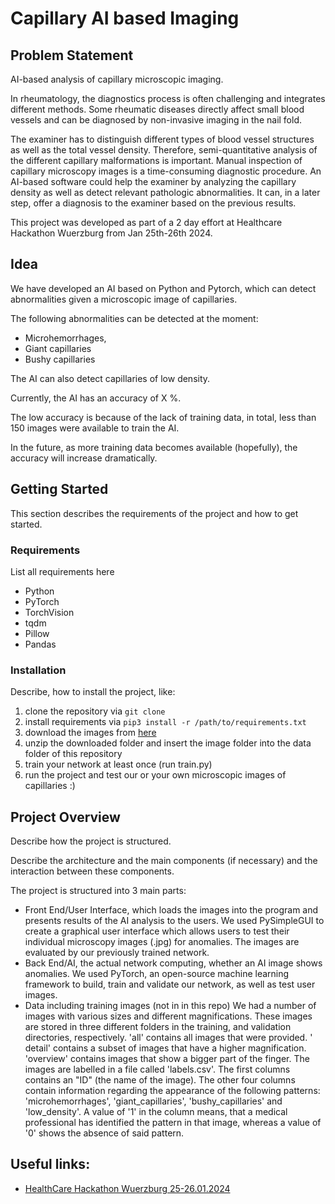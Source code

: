 # Capillary AI based Imaging

## Problem Statement

AI-based analysis of capillary microscopic imaging.

In rheumatology, the diagnostics process is often challenging and integrates different methods.
Some rheumatic diseases directly affect small blood vessels and can be
diagnosed by non-invasive imaging in the nail fold.

The examiner has to distinguish different types of blood vessel structures as well as the total vessel density.
Therefore, semi-quantitative analysis of the different capillary malformations is important. Manual inspection of
capillary microscopy images is a time-consuming diagnostic procedure. An AI-based software could help
the examiner by analyzing the capillary density as well as detect relevant pathologic abnormalities. It can, in a later
step, offer a diagnosis to the examiner based on the previous results.

This project was developed as part of a 2 day effort at Healthcare Hackathon Wuerzburg from Jan 25th-26th 2024.

## Idea

We have developed an AI based on Python and Pytorch, which can detect abnormalities given a microscopic image
of capillaries.

The following abnormalities can be detected at the moment:

- Microhemorrhages,
- Giant capillaries
- Bushy capillaries

The AI can also detect capillaries of low density.

Currently, the AI has an accuracy of X %.

The low accuracy is because of the lack of training data, in total, less than 150 images were available to train the AI.

In the future, as more training data becomes available (hopefully), the accuracy will increase dramatically.

## Getting Started

This section describes the requirements of the project and how to get started.

### Requirements

List all requirements here

- Python
- PyTorch
- TorchVision
- tqdm
- Pillow
- Pandas

### Installation

Describe, how to install the project, like:

1) clone the repository via `git clone `
2) install requirements via `pip3 install -r /path/to/requirements.txt`
3) download the images from [here](https://drive.google.com/file/d/1TJV3IsHQ-39Nf_K26qJRzdB7wvRHfRaG/view?usp=sharing)
4) unzip the downloaded folder and insert the image folder into the data folder of this repository
5) train your network at least once (run train.py)
6) run the project and test our or your own microscopic images of capillaries :)

## Project Overview

Describe how the project is structured.

Describe the architecture and the main components (if necessary) and the interaction between these components.

The project is structured into 3 main parts:

- Front End/User Interface, which loads the images into the program and presents results of the AI analysis to the
  users.
  We used PySimpleGUI to create a graphical user interface which allows users to test their individual microscopy
  images (.jpg) for anomalies.
  The images are evaluated by our previously trained network.
- Back End/AI, the actual network computing, whether an AI image shows anomalies.
  We used PyTorch, an open-source machine learning framework to build, train and validate our network, as well as test
  user images.
- Data including training images (not in in this repo)
  We had a number of images with various sizes and different magnifications. These images are stored in three different
  folders in the training, and validation directories, respectively. 'all' contains all images that were provided. '
  detail' contains a subset of images that have a higher magnification. 'overview' contains images that show a bigger
  part of the finger.
  The images are labelled in a file called 'labels.csv'. The first columns contains an "ID" (the name of the image).
  The other four columns contain information regarding the appearance of the following patterns:
  'microhemorrhages', 'giant_capillaries', 'bushy_capillaries' and 'low_density'. A value of '1' in the column means,
  that a medical professional has identified the pattern in that image, whereas a value of '0' shows the absence of said pattern.


## Useful links:

- [HealthCare Hackathon Wuerzburg 25-26.01.2024](https://www.healthcare-hackathon.info/hhwuerzburg)

